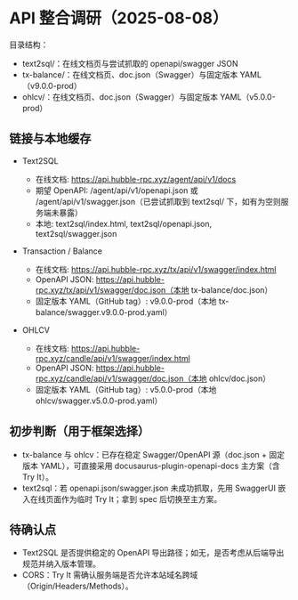 # API 整合调研（2025-08-08）

目录结构：
- text2sql/：在线文档页与尝试抓取的 openapi/swagger JSON
- tx-balance/：在线文档页、doc.json（Swagger）与固定版本 YAML（v9.0.0-prod）
- ohlcv/：在线文档页、doc.json（Swagger）与固定版本 YAML（v5.0.0-prod）

## 链接与本地缓存

- Text2SQL
  - 在线文档: https://api.hubble-rpc.xyz/agent/api/v1/docs
  - 期望 OpenAPI: /agent/api/v1/openapi.json 或 /agent/api/v1/swagger.json（已尝试抓取到 text2sql/ 下，如有为空则服务端未暴露）
  - 本地: text2sql/index.html, text2sql/openapi.json, text2sql/swagger.json

- Transaction / Balance
  - 在线文档: https://api.hubble-rpc.xyz/tx/api/v1/swagger/index.html
  - OpenAPI JSON: https://api.hubble-rpc.xyz/tx/api/v1/swagger/doc.json（本地 tx-balance/doc.json）
  - 固定版本 YAML（GitHub tag）: v9.0.0-prod（本地 tx-balance/swagger.v9.0.0-prod.yaml）

- OHLCV
  - 在线文档: https://api.hubble-rpc.xyz/candle/api/v1/swagger/index.html
  - OpenAPI JSON: https://api.hubble-rpc.xyz/candle/api/v1/swagger/doc.json（本地 ohlcv/doc.json）
  - 固定版本 YAML（GitHub tag）: v5.0.0-prod（本地 ohlcv/swagger.v5.0.0-prod.yaml）

## 初步判断（用于框架选择）
- tx-balance 与 ohlcv：已存在稳定 Swagger/OpenAPI 源（doc.json + 固定版本 YAML），可直接采用 docusaurus-plugin-openapi-docs 主方案（含 Try It）。
- text2sql：若 openapi.json/swagger.json 未成功抓取，先用 SwaggerUI 嵌入在线页面作为临时 Try It；拿到 spec 后切换至主方案。

## 待确认点
- Text2SQL 是否提供稳定的 OpenAPI 导出路径；如无，是否考虑从后端导出规范并纳入版本管理。
- CORS：Try It 需确认服务端是否允许本站域名跨域（Origin/Headers/Methods）。

